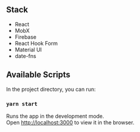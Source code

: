 ## Stack

- React
- MobX
- Firebase
- React Hook Form
- Material UI
- date-fns

## Available Scripts

In the project directory, you can run:

### `yarn start`

Runs the app in the development mode.\
Open [http://localhost:3000](http://localhost:3000) to view it in the browser.
